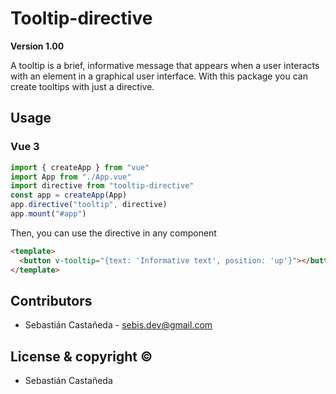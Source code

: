 # Tooltip-directive

**Version 1.00**

A tooltip is a brief, informative message that appears when a user interacts with an element in a graphical user interface. With this package you can create tooltips with just a directive.

## Usage

### Vue 3

```javascript
import { createApp } from "vue"
import App from "./App.vue"
import directive from "tooltip-directive"
const app = createApp(App)
app.directive("tooltip", directive)
app.mount("#app")
```

Then, you can use the directive in any component

```HTML
<template>
  <button v-tooltip="{text: 'Informative text', position: 'up'}"></button>
</template>
```

## Contributors

- Sebastián Castañeda - <sebis.dev@gmail.com>

## License & copyright ©

- Sebastián Castañeda
